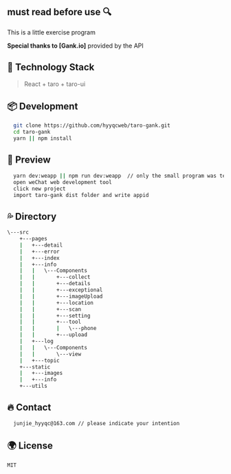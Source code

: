 ## must read before use 🔍

This is a little exercise program

**Special thanks to [Gank.io]** provided by the API

## 🍦 Technology Stack
> React + taro + taro-ui 

## 📦 Development
```bash
  git clone https://github.com/hyyqcweb/taro-gank.git
  cd taro-gank
  yarn || npm install
```

## 🔨 Preview 
```bash
  yarn dev:weapp || npm run dev:weapp  // only the small program was tested
  open weChat web development tool 
  click new project
  import taro-gank dist folder and write appid
```

## 💦 Directory
```bash
\---src
    +---pages
    |   +---detail
    |   +---error
    |   +---index   
    |   +---info
    |   |   \---Components
    |   |       +---collect
    |   |       +---details
    |   |       +---exceptional
    |   |       +---imageUpload
    |   |       +---location
    |   |       +---scan
    |   |       +---setting
    |   |       +---tool
    |   |       |   \---phone
    |   |       +---upload
    |   +---log
    |   |   \---Components
    |   |       \---view
    |   +---topic
    +---static
    |   +---images
    |   +---info
    +---utils
```

## 🔥 Contact
```bash
  junjie_hyyqc@163.com // please indicate your intention
```

## 🌍 License

```MIT```
